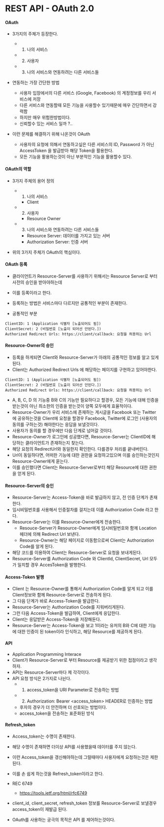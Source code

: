 # REST API - OAuth 2.0

#### OAuth
- 3가지의 주체가 등장한다.
	- 1. 나의 서비스
	- 2. 사용자
	- 3. 나의 서비스와 연동하려는 다른 서비스들

- 연동하는 가장 간단한 방법
	- 사용자 입장에서의 다른 서비스 (Google, Facebook) 의 계정정보를 우리 서비스에 저장
	- 다른 서비스와 연동할때 모든 기능을 사용할수 있기때문에 매우 간단하면서 강력함
	- 하지만 매우 위험한방법이다.
	- 신뢰할수 있는 서비스 일까 ?..

- 이런 문제를 해결하기 위해 나온것이 OAuth
	- 사용자의 요청에 의해서 연동하고싶은 다른 서비스의 ID, Password 가 아닌 AccessToken 을 발급받아 해당 Token을 활용한다.
	- 모든 기능을 활용하는것이 아닌 부분적인 기능을 활용할수 있다.

#### OAuth의 역할
- 3가지 주체의 용어 정의
	- 1. 나의 서비스
		- Client
	- 2. 사용자
		- Resource Owner
	- 3. 나의 서비스와 연동하려는 다른 서비스들
		- Resource Server: 데이터를 가지고 있는 서버
		- Authorization Server: 인증 서버

- 위의 3가지 주체가 OAuth의 핵심이다.

#### OAuth 등록
- 클라이언트가 Resource-Server를 사용하기 위해서는 Resource Server로 부터 사전의 승인을 받아야하는데
- 이를 등록이라고 한다.
- 등록하는 방법은 서비스마다 다르지만 공통적인 부분이 존재한다.

- 공통적인 부분
```
ClientID: 1 (Application 식별자 [노출되어도 됨])
ClientSecret: 2 (비밀번호 [노출이 되어선 안된다.])
Authorized Redirect Urls: https://client/callback: 요청을 허용하는 Url
```

#### Resource-Owner의 승인
- 등록을 하게되면 Client와 Resource-Server가 아래의 공통적인 정보를 알고 있게 된다.
- Client는 Authorized Redirect Urls 에 해당하는 페이지를 구현하고 있어야한다.
```
ClientID: 1 (Application 식별자 [노출되어도 됨])
ClientSecret: 2 (비밀번호 [노출이 되어선 안된다.])
Authorized Redirect Urls: https://client/callback: 요청을 허용하는 Url
```

- A, B, C, D 의 기능중 B와 C의 기능만 필요하다고 할경우, 모든 기능에 대해 인증을 받는것이 아닌 최소한의 인증을 받는것이 양쪽 모두에게 효율적이다.
- Resource-Owner가 우리 서비스에 존재하는 게시글을 Facebook 또는 Twitter에 공유하는것을 Client에 요청을 할경우 Facebook, Twitter에 로그인 (사용자의 동의를 구하는것) 해야한다는 응답을 보낼것이다.
- 사용자가 동의를 할 경우에만 다음 단계로 넘어갈 것이다.
- Resource-Owner가 로그인에 성공했다면, Resource-Server는 ClientID에 해당하는 클라이언트가 존재하는지 찾는다.
- 해당 요청의 RedirectUrl와 동일한지 확인한다. 다를경우 처리를 끝내버린다.
- Url이 동일하다면, 어떠한 기능에 대한 권한을 요청하고있으며 이를 승인하는것인지 Resource-Owner에게 묻는다.
- 이를 승인했다면 Client는 Resource-Server로부터 해당 Resource에 대한 권한을 얻게 된다.

#### Resource-Server의 승인
- Resource-Server는 Access-Token을 바로 발급하지 않고, 전 인증 단계가 존재한다.
- 임시비밀번호를 사용해서 인증절차를 걸치는데 이를 Authorization Code 라고 한다.
- Resource-Server는 이를 Resource-Owner에게 전송한다.
	- Resouce-Server가 Resource-Owner에게 임시비밀번호와 함께 Location 헤더에 의해 Redirect Url 보낸다. 
	- Resource-Owner는 해당 페이지로 이동함으로써 Client는 Authorization Code를 알게 된다.
- 해당 코드를 이용하여 Client는 Resource-Server로 요청을 보내게된다.
- Resource-Server를 Authorization Code 와 ClientId, ClientSecret, Url 모두가 일치할 경우 AccesToken을 발행한다.

#### Access-Token 발행
- Client 는 Resource-Owner를 통해서 Authorization Code를 알게 되고 이를 Client정보와 함께 Resource-Server로 전송하게 된다.
- 그 다음 단계가 바로 Access-Token을 발급한다.
- Resource-Server는 Authorization Code를 지워버리게된다.
- 그런 다음 Access-Token을 발급하여, Client에게 응답한다.
- Client는 응답받은 Access-Token을 저장해둔다.
- Resource-Server는 Access-Token을 보고 1이라는 유저의 B와 C에 대한 기능에 대한 인증이 된 token이라 인식하고, 해당 Resource를 제공하게 된다.

#### API
- Application Programming Interace
- Client가 Resource-Server로 부터 Resource를 제공받기 위한 접점이라고 생각하자.
- API는 Resource-Server마다 제 각각이다.
- API 요청 방식은 2가지로 나뉜다.
	- 1. access_token을 URI Parameter로 전송하는 방법
	- 2. Authorization: Bearer <access_token> HEADER로 인증하는 방법
	- 후자의 경우가 더 안전하며 더 선호되는 방법이다.
	- access_token을 전송하는 표준화된 방식

#### Refresh_token
- Access_token는 수명이 존재한다.
- 해당 수명이 존재하면 더이상 API를 사용했을때 데이터를 주지 않는다.
- 이런 Access_token을 갱신해야하는데 그럴때마다 사용자에게 요청하는것은 제한된다.
- 이를 손 쉽게 하는것을 Refresh_token이라고 한다.
- REC 6749
	- https://tools.ietf.org/html/rfc6749
- client_id, client_secret, refresh_token 정보를 Resource-Server로 보낼경우 access_token이 재발급 된다.

- OAuth를 사용하는 궁극의 목적은 API 를 제어하는것이다.
